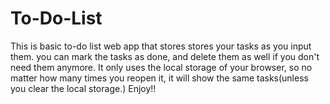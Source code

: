 # To-Do-List
This is basic to-do list web app that stores stores your tasks as you input them.
you can mark the tasks as done, and delete them as well if you don't need them anymore.
It only uses the local storage of your browser, so no matter how many times you reopen it, it will show the same tasks(unless you clear the local storage.)
Enjoy!!
